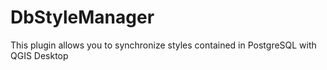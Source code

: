 # DbStyleManager

This plugin allows you to synchronize styles contained in PostgreSQL with QGIS Desktop

